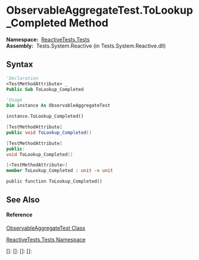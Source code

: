 # ObservableAggregateTest.ToLookup\_Completed Method

**Namespace:**  [ReactiveTests.Tests](ReactiveTests.Tests\ReactiveTests.Tests.md)  
**Assembly:**  Tests.System.Reactive (in Tests.System.Reactive.dll)

## Syntax

```vb
'Declaration
<TestMethodAttribute> _
Public Sub ToLookup_Completed
```

```vb
'Usage
Dim instance As ObservableAggregateTest

instance.ToLookup_Completed()
```

```csharp
[TestMethodAttribute]
public void ToLookup_Completed()
```

```c++
[TestMethodAttribute]
public:
void ToLookup_Completed()
```

```fsharp
[<TestMethodAttribute>]
member ToLookup_Completed : unit -> unit 
```

```jscript
public function ToLookup_Completed()
```

## See Also

#### Reference

[ObservableAggregateTest Class](ObservableAggregateTest\ObservableAggregateTest.md)

[ReactiveTests.Tests Namespace](ReactiveTests.Tests\ReactiveTests.Tests.md)

[]: 
[]: 
[]: 
[]: 